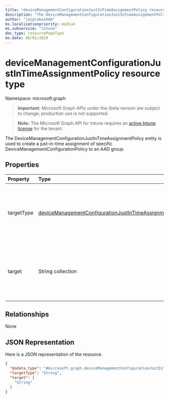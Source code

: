 ```yaml
---
title: "deviceManagementConfigurationJustInTimeAssignmentPolicy resource type"
description: "The DeviceManagementConfigurationJustInTimeAssignmentPolicy entity is used to create a just-in-time assignment of specific DeviceManagementConfigurationPolicy to an AAD group."
author: "jaiprakashmb"
ms.localizationpriority: medium
ms.subservice: "intune"
doc_type: resourcePageType
ms.date: 08/01/2024
---
```


# deviceManagementConfigurationJustInTimeAssignmentPolicy resource type

Namespace: microsoft.graph

> **Important:** Microsoft Graph APIs under the /beta version are subject to change; production use is not supported.

> **Note:** The Microsoft Graph API for Intune requires an [active Intune license](https://go.microsoft.com/fwlink/?linkid=839381) for the tenant.

The DeviceManagementConfigurationJustInTimeAssignmentPolicy entity is used to create a just-in-time assignment of specific DeviceManagementConfigurationPolicy to an AAD group.

## Properties
|Property|Type|Description|
|:---|:---|:---|
|targetType|[deviceManagementConfigurationJustInTimeAssignmentPolicyType](../resources/intune-deviceconfigv2-devicemanagementconfigurationjustintimeassignmentpolicytype.md)|Type of the target. Possible values are Entra Security Group. Default value : unknown. Possible values are: `unknown`, `entraSecurityGroup`, `unknownFutureValue`.|
|target|String collection|A list of unique identifiers representing static Entra Security Group IDs to create the just-in-time assignment for newly enrolled devices.|

## Relationships
None

## JSON Representation
Here is a JSON representation of the resource.
<!-- {
  "blockType": "resource",
  "@odata.type": "microsoft.graph.deviceManagementConfigurationJustInTimeAssignmentPolicy"
}
-->
``` json
{
  "@odata.type": "#microsoft.graph.deviceManagementConfigurationJustInTimeAssignmentPolicy",
  "targetType": "String",
  "target": [
    "String"
  ]
}
```
